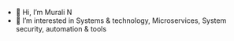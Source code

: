 - 👋 Hi, I’m Murali N
- 👀 I’m interested in Systems & technology, Microservices, System security, automation & tools

<!---
muralinidugala/muralinidugala is a ✨ special ✨ repository because its `README.md` (this file) appears on your GitHub profile.
You can click the Preview link to take a look at your changes.
--->
